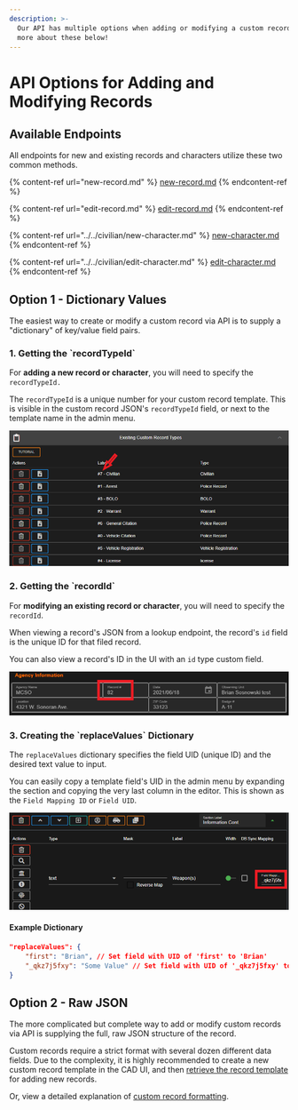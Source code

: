 ```yaml
---
description: >-
  Our API has multiple options when adding or modifying a custom record. Learn
  more about these below!
---
```


# API Options for Adding and Modifying Records

## Available Endpoints

All endpoints for new and existing records and characters utilize these two common methods.

{% content-ref url="new-record.md" %}
[new-record.md](new-record.md)
{% endcontent-ref %}

{% content-ref url="edit-record.md" %}
[edit-record.md](edit-record.md)
{% endcontent-ref %}

{% content-ref url="../../civilian/new-character.md" %}
[new-character.md](../../civilian/new-character.md)
{% endcontent-ref %}

{% content-ref url="../../civilian/edit-character.md" %}
[edit-character.md](../../civilian/edit-character.md)
{% endcontent-ref %}

## Option 1 - Dictionary Values

The easiest way to create or modify a custom record via API is to supply a "dictionary" of key/value field pairs.

### 1. Getting the \`recordTypeId\`

For **adding a new record or character**, you will need to specify the `recordTypeId.`

The `recordTypeId` is a unique number for your custom record template. This is visible in the custom record JSON's `recordTypeId` field, or next to the template name in the admin menu.

![Custom Records - Record Type ID](<../../../../../.gitbook/assets/image (306) (1) (1) (1).png>)

### 2. Getting the \`recordId\`

For **modifying an existing record or character**, you will need to specify the `recordId`.

When viewing a record's JSON from a lookup endpoint, the record's `id` field is the unique ID for that filed record.

You can also view a record's ID in the UI with an `id` type custom field.

![Custom Records - Record ID](<../../../../../.gitbook/assets/image (305) (1) (1).png>)

### 3. Creating the \`replaceValues\` Dictionary

The `replaceValues` dictionary specifies the field UID (unique ID) and the desired text value to input.

You can easily copy a template field's UID in the admin menu by expanding the section and copying the very last column in the editor. This is shown as the `Field Mapping ID` or `Field UID`.

![Custom Records - Field UID](<../../../../../.gitbook/assets/image (295) (1).png>)

#### **Example Dictionary**

```json
"replaceValues": {
    "first": "Brian", // Set field with UID of 'first' to 'Brian'
    "_qkz7j5fxy": "Some Value" // Set field with UID of '_qkz7j5fxy' to 'Some Value'
}
```

## Option 2 - Raw JSON

The more complicated but complete way to add or modify custom records via API is supplying the full, raw JSON structure of the record.

Custom records require a strict format with several dozen different data fields. Due to the complexity, it is highly recommended to create a new custom record template in the CAD UI, and then [retrieve the record template](get-record-template.md) for adding new records.

Or, view a detailed explanation of [custom record formatting](./#record-formatting).&#x20;
